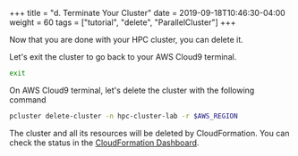 +++
title = "d. Terminate Your Cluster"
date = 2019-09-18T10:46:30-04:00
weight = 60
tags = ["tutorial", "delete", "ParallelCluster"]
+++

Now that you are done with your HPC cluster, you can delete it.

Let's exit the cluster to go back to your AWS Cloud9 terminal.
```bash
exit
```

On AWS Cloud9 terminal, let's delete the cluster with the following command
```bash
pcluster delete-cluster -n hpc-cluster-lab -r $AWS_REGION
```

The cluster and all its resources will be deleted by CloudFormation. You can check the status in the [CloudFormation Dashboard](https://console.aws.amazon.com).